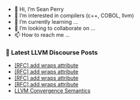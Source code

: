 - 👋 Hi, I’m Sean Perry
- 👀 I’m interested in compilers (c++, COBOL, llvm)
- 🌱 I’m currently learning ...
- 💞️ I’m looking to collaborate on ...
- 📫 How to reach me ...

<!---
s66perry/s66perry is a ✨ special ✨ repository because its `README.md` (this file) appears on your GitHub profile.
You can click the Preview link to take a look at your changes.
--->
### 📕 Latest LLVM Discourse Posts

<!-- DISCOURSE-LLVM:START -->
- [[RFC] add wraps attribute](https://discourse.llvm.org/t/rfc-add-wraps-attribute/77670#post_4)
- [[RFC] add wraps attribute](https://discourse.llvm.org/t/rfc-add-wraps-attribute/77670#post_3)
- [[RFC] add wraps attribute](https://discourse.llvm.org/t/rfc-add-wraps-attribute/77670#post_2)
- [[RFC] add wraps attribute](https://discourse.llvm.org/t/rfc-add-wraps-attribute/77670#post_1)
- [LLVM Convergence Semantics](https://discourse.llvm.org/t/llvm-convergence-semantics/77642#post_6)
<!-- DISCOURSE-LLVM:END -->
